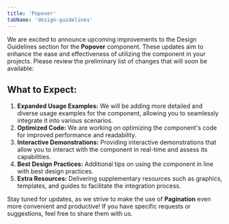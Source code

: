 ```yaml
---
title: 'Popover'
tabName: 'design-guidelines'
---
```


<p>We are excited to announce upcoming improvements to the Design Guidelines section for the <strong>Popover</strong> component.
These updates aim to enhance the ease and effectiveness of utilizing the component in your projects.
Please review the preliminary list of changes that will soon be available:</p>

<h2>What to Expect:</h2>

<ol>
  <li><strong>Expanded Usage Examples:</strong> We will be adding more detailed and diverse usage examples for the component, allowing you to seamlessly integrate it into various scenarios.</li>

  <li><strong>Optimized Code:</strong> We are working on optimizing the component's code for improved performance and readability.</li>

  <li><strong>Interactive Demonstrations:</strong> Providing interactive demonstrations that allow you to interact with the component in real-time and assess its capabilities.</li>

  <li><strong>Best Design Practices:</strong> Additional tips on using the component in line with best design practices.</li>

  <li><strong>Extra Resources:</strong> Delivering supplementary resources such as graphics, templates, and guides to facilitate the integration process.</li>
</ol>

<p>Stay tuned for updates, as we strive to make the use of <strong>Pagination</strong> even more convenient and productive! If you have specific requests or suggestions, feel free to share them with us.</p>
